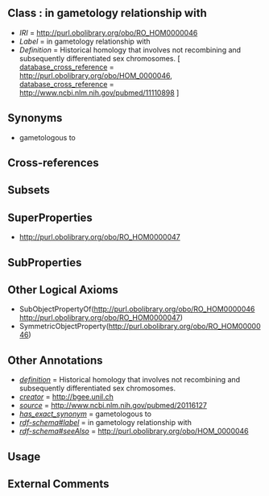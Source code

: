 
## Class : in gametology relationship with

 * *IRI* = http://purl.obolibrary.org/obo/RO_HOM0000046
 * *Label* = in gametology relationship with
 * *Definition* = Historical homology that involves not recombining and subsequently differentiated sex chromosomes. [ [database_cross_reference](../../ef/oboInOwl#hasDbXref.md) = http://purl.obolibrary.org/obo/HOM_0000046, [database_cross_reference](../../ef/oboInOwl#hasDbXref.md) = http://www.ncbi.nlm.nih.gov/pubmed/11110898 ]

## Synonyms

 * gametologous to

## Cross-references


## Subsets


## SuperProperties

 * <http://purl.obolibrary.org/obo/RO_HOM0000047>

## SubProperties


## Other Logical Axioms

 * SubObjectPropertyOf(<http://purl.obolibrary.org/obo/RO_HOM0000046> <http://purl.obolibrary.org/obo/RO_HOM0000047>)
 * SymmetricObjectProperty(<http://purl.obolibrary.org/obo/RO_HOM0000046>)

## Other Annotations

 * *[definition](../../IAO/15/IAO_0000115.md)* = Historical homology that involves not recombining and subsequently differentiated sex chromosomes.
 * *[creator](../../or/creator.md)* = http://bgee.unil.ch
 * *[source](../../ce/source.md)* = http://www.ncbi.nlm.nih.gov/pubmed/20116127
 * *[has_exact_synonym](../../ym/oboInOwl#hasExactSynonym.md)* = gametologous to
 * *[rdf-schema#label](../../el/rdf-schema#label.md)* = in gametology relationship with
 * *[rdf-schema#seeAlso](../../so/rdf-schema#seeAlso.md)* = http://purl.obolibrary.org/obo/HOM_0000046

## Usage


## External Comments

